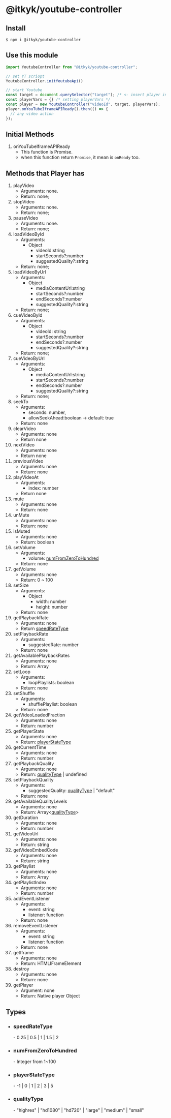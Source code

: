 # @itkyk/youtube-controller  

## Install
```shell
$ npm i @itkyk/youtube-controller
```

## Use this module

```typescript
import YoutubeController from "@itkyk/youtube-controller";

// set YT scriopt
YoutubeController.initYoutubeApi()

// start Youtube
const target = document.querySelector("target"); /* <- insert player in this selector*/
const playerVars = {} /* setting playerVars */
const player = new YoutubeController("videoId", target, playerVars);
player.onYouTubeIframeAPIReady().then(() => {
  // any video action
});
```

## Initial Methods
1. onYouTubeIframeAPIReady
   - This function is Promise.
   - when this function return `Promise`, it mean is `onReady` too.

## Methods that Player has
1. playVideo
   - Arguments: none.
   - Return: none;
2. stopVideo
    - Arguments: none.
    - Return: none;
3. pauseVideo
    - Arguments: none.
    - Return: none;
4. loadVideoById
    - Arguments: 
      - Object
        - videoId:string
        - startSeconds?:number
        - suggestedQuality?:string
    - Return: none;
5. loadVideoByUrl
    - Arguments: 
      - Object
        - mediaContentUrl:string
        - startSeconds?:number
        - endSeconds?:number
        - suggestedQuality?:string
    - Return: none;
6. cueVideoById
    - Arguments: 
      - Object
        - videoId: string
        - startSeconds?:number
        - endSeconds?:number
        - suggestedQuality?:string
    - Return: none;
7. cueVideoByUrl
    - Arguments: 
      - Object
        - mediaContentUrl:string
        - startSeconds?:number
        - endSeconds?:number
        - suggestedQuality?:string
    - Return: none;
8. seekTo
   - Arguments:
     - seconds: number,
     - allowSeekAhead:boolean -> default: true
   - Return: none
9. clearVideo
   - Arguments: none
   - Return none
10. nextVideo
    - Arguments: none
    - Return none
11. previousVideo
    - Arguments: none
    - Return: none
12. playVideoAt
    - Arguments:
      - index: number
    - Return none
13. mute
    - Arguments: none
    - Return: none
14. unMute
    - Arguments: none
    - Return: none
15. isMuted
    - Arguments: none
    - Return: boolean
16. setVolume
    - Arguments: 
      - volume: [numFromZeroToHundred](#numFromZeroToHundred)
    - Return: none
17. getVolume
    - Arguments: none
    - Return: 0 ~ 100
18. setSize
    - Arguments:
      - Object
        - width: number
        - height: number
    - Return: none
19. getPlaybackRate
    - Arguments: none
    - Return [speedRateType](#speedRateType)
20. setPlaybackRate
    - Arguments:
      - suggestedRate: number
    - Return: none
21. getAvailablePlaybackRates
    - Arguments: none
    - Return: Array<number>
22. setLoop
    - Arguments:
      - loopPlaylists: boolean
    - Return: none
23. setShuffle
    - Arguments:
      - shufflePlaylist: boolean
    - Return: none
24. getVideoLoadedFraction
    - Arguments: none
    - Return: number
25. getPlayerState
    - Arguments: none
    - Return: [playerStateType](#playerStateType)
26. getCurrentTime
    - Arguments: none
    - Return: number
27. getPlaybackQuality
    - Arguments: none
    - Return: [qualityType](#qualityType) | undefined
28. setPlaybackQuality
    - Arguments: 
      - suggestedQuality: [qualityType](#qualityType) | "default"
    - Return: none
29. getAvailableQualityLevels
    - Arguments: none
    - Return: Array<[qualityType](#qualityType)>
30. getDuration
    - Arguments: none
    - Return: number
31. getVideoUrl
    - Arguments: none
    - Return: string
32. getVideoEmbedCode
    - Arguments: none
    - Return: string
33. getPlaylist
    - Arguments: none
    - Return: Array<string>
34. getPlaylistIndex
    - Arguments: none
    - Return: number
35. addEventListener
    - Arguments: 
      - event: string
      - listener: function
    - Return: none
36. removeEventListener
    - Arguments:
        - event: string
        - listener: function
    - Return: none
37. getIframe
    - Arguments: none
    - Return: HTMLIFrameElement
38. destroy
    - Arguments: none
    - Return: none
39. getPlayer
    - Argument: none
    - Return: Native player Object

## Types
- <h3 id="speedRateType">speedRateType</h3>
  - 0.25 | 0.5 | 1 | 1.5 | 2
- <h3 id="numFromZeroToHundred">numFromZeroToHundred</h3>
  - Integer from 1~100
- <h3 id="playerStateType">playerStateType</h3>
  - -1 | 0 | 1 | 2 | 3 | 5
- <h3 id="qualityType">qualityType</h3>
  - "highres" | "hd1080" | "hd720" | "large" | "medium" | "small" 